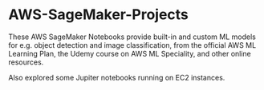 # AWS-SageMaker-Projects
These AWS SageMaker Notebooks provide built-in and custom ML models for e.g. object detection and image classification, from the official AWS ML Learning Plan, the Udemy course on AWS ML Speciality, and other online resources. 

Also explored some Jupiter notebooks running on EC2 instances.

